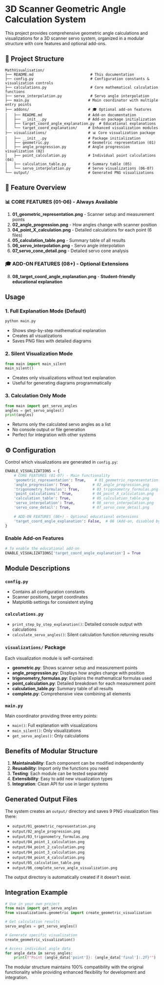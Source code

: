 # 3D Scanner Geometric Angle Calculation System

This project provides comprehensive geometric angle calculations and visualizations for a 3D scanner servo system, organized in a modular structure with core features and optional add-ons.

## 📁 Project Structure

```
MathVisualisation/
├── README.md                          # This documentation
├── config.py                          # Configuration constants & visualization controls
├── calculations.py                    # Core mathematical calculation functions
├── servo_interpolation.py             # Servo angle interpolation
├── main.py                           # Main coordinator with multiple entry points
├── addons/                           # 🎓 Optional add-on features
│   ├── README.md                     # Add-on documentation
│   ├── __init__.py                   # Add-on package initialization
│   ├── target_coord_angle_explanation.py  # Educational explanations
│   └── target_coord_explanation/     # Enhanced visualization modules
├── visualizations/                   # 📊 Core visualization package
│   ├── __init__.py                   # Package initialization
│   ├── geometric.py                  # Geometric representation (01)
│   ├── angle_progression.py          # Angle progression visualization (02)
│   ├── point_calculation.py          # Individual point calculations (04)
│   ├── calculation_table.py          # Summary table (05)
│   └── servo_interpolation.py        # Servo visualizations (06-07)
└── output/                           # Generated PNG visualizations
```

## 🎯 Feature Overview

### 📊 **CORE FEATURES (01-06)** - Always Available
1. **01_geometric_representation.png** - Scanner setup and measurement points
2. **02_angle_progression.png** - How angles change with scanner position  
3. **04_point_X_calculation.png** - Detailed calculations for each point (6 files)
4. **05_calculation_table.png** - Summary table of all results
5. **06_servo_interpolation.png** - Servo angle interpolation
6. **07_servo_cone_detail.png** - Detailed servo cone analysis

### 🎓 **ADD-ON FEATURES (08+)** - Optional Extensions
8. **08_target_coord_angle_explanation.png** - **Student-friendly educational explanation**

## Usage

### 1. Full Explanation Mode (Default)
```python
python main.py
```
- Shows step-by-step mathematical explanation
- Creates all visualizations
- Saves PNG files with detailed diagrams

### 2. Silent Visualization Mode
```python
from main import main_silent
main_silent()
```
- Creates only visualizations without text explanation
- Useful for generating diagrams programmatically

### 3. Calculation Only Mode
```python
from main import get_servo_angles
angles = get_servo_angles()
print(angles)
```
- Returns only the calculated servo angles as a list
- No console output or file generation
- Perfect for integration with other systems

## ⚙️ Configuration

Control which visualizations are generated in `config.py`:

```python
ENABLE_VISUALIZATIONS = {
    # CORE FEATURES (01-07) - Main functionality
    'geometric_representation': True,    # 01_geometric_representation.png
    'angle_progression': True,          # 02_angle_progression.png  
    'trigonometry_formulas': True,      # 03_trigonometry_formulas.png
    'point_calculations': True,         # 04_point_X_calculation.png
    'calculation_table': True,          # 05_calculation_table.png
    'servo_interpolation': True,        # 06_servo_interpolation.png
    'servo_cone_detail': True,          # 07_servo_cone_detail.png
    
    # ADD-ON FEATURES (08+) - Optional educational extensions
    'target_coord_angle_explanation': False,  # 08 (Add-on, disabled by default)
}
```

### Enable Add-on Features
```python
# To enable the educational add-on
ENABLE_VISUALIZATIONS['target_coord_angle_explanation'] = True
```

## Module Descriptions

### `config.py`
- Contains all configuration constants
- Scanner positions, target coordinates
- Matplotlib settings for consistent styling

### `calculations.py`
- `print_step_by_step_explanation()`: Detailed console output with calculations
- `calculate_servo_angles()`: Silent calculation function returning results

### `visualizations/` Package
Each visualization module is self-contained:
- **geometric.py**: Shows scanner setup and measurement points
- **angle_progression.py**: Displays how angles change with position
- **trigonometry_formulas.py**: Explains the mathematical formulas used
- **point_calculation.py**: Detailed breakdown for each measurement point
- **calculation_table.py**: Summary table of all results
- **complete.py**: Comprehensive view combining all elements

### `main.py`
Main coordinator providing three entry points:
- `main()`: Full explanation with visualizations
- `main_silent()`: Only visualizations
- `get_servo_angles()`: Only calculations

## Benefits of Modular Structure

1. **Maintainability**: Each component can be modified independently
2. **Reusability**: Import only the functions you need
3. **Testing**: Each module can be tested separately
4. **Extensibility**: Easy to add new visualization types
5. **Integration**: Clean API for use in larger systems

## Generated Output Files

The system creates an `output/` directory and saves 9 PNG visualization files there:
- `output/01_geometric_representation.png`
- `output/02_angle_progression.png`
- `output/03_trigonometry_formulas.png`
- `output/04_point_1_calculation.png`
- `output/04_point_2_calculation.png`
- `output/04_point_3_calculation.png`
- `output/04_point_4_calculation.png`
- `output/05_calculation_table.png`
- `output/06_complete_servo_angle_visualization.png`

The output directory is automatically created if it doesn't exist.

## Integration Example

```python
# Use in your own project
from main import get_servo_angles
from visualizations.geometric import create_geometric_visualization

# Get calculation results
servo_angles = get_servo_angles()

# Generate specific visualization
create_geometric_visualization()

# Access individual angle data
for angle_data in servo_angles:
    print(f"Point {angle_data['point']}: {angle_data['final']:.2f}°")
```

The modular structure maintains 100% compatibility with the original functionality while providing enhanced flexibility for development and integration.
